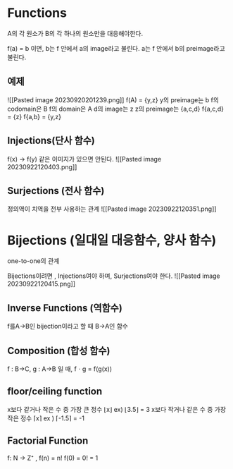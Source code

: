 # Functions

A의 각 원소가 B의 각 하나의 원소만을 대응해야한다.

f(a) = b 이면,
b는 f 안에서 a의 image라고 불린다.
a는 f 안에서 b의 preimage라고 불린다.

## 예제

![[Pasted image 20230920201239.png]]
f(A) = {y,z}
y의 preimage는 b
f의 codomain은 B
f의 domain은 A
d의 image는 z
z의 preimage는 {a,c,d}
f{a,c,d} = {z}
f{a,b} = {y,z}

## Injections(단사 함수)
f(x) -> f(y)
같은 이미지가 있으면 안된다.
![[Pasted image 20230922120403.png]]
## Surjections (전사 함수)
정의역이 치역을 전부 사용하는 관계
![[Pasted image 20230922120351.png]]
# Bijections (일대일 대응함수, 양사 함수)
one-to-one의 관계

Bijections이려면 , Injections여야 하며, Surjections여야 한다.
![[Pasted image 20230922120415.png]]
## Inverse Functions (역함수)
f를A->B인 bijection이라고 할 때 B->A인 함수

## Composition (합성 함수)
f : B->C, g : A->B 일 때, fㆍg = f(g(x))

## floor/ceiling function
x보다 같거나 작은 수 중 가장 큰 정수
⌊x⌋ ex) ⌊3.5⌋ = 3
x보다 작거나 같은 수 중 가장 작은 정수
⌈x⌉ ex ) ⌈-1.5⌉ = -1

## Factorial Function
f: N -> Z⁺ , f(n) = n!
f(0) = 0! = 1
